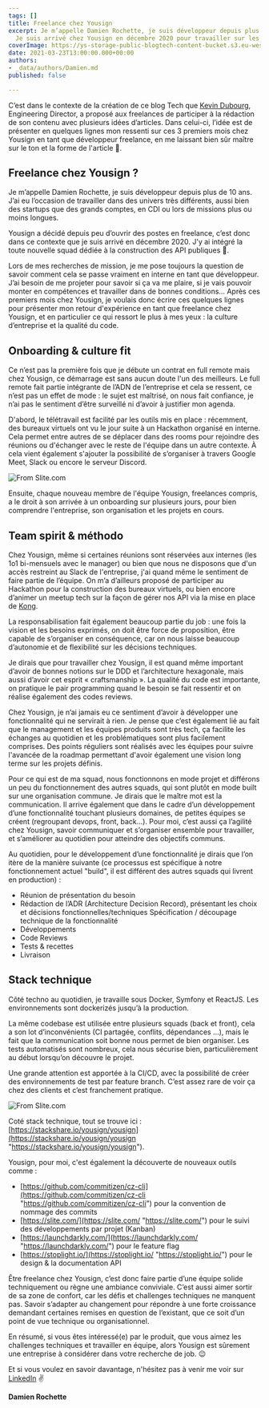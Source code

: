 ```yaml
---
tags: []
title: Freelance chez Yousign
excerpt: Je m’appelle Damien Rochette, je suis développeur depuis plus de 10 ans.
  Je suis arrivé chez Yousign en décembre 2020 pour travailler sur les sujets d'API.
coverImage: https://ys-storage-public-blogtech-content-bucket.s3.eu-west-3.amazonaws.com/04-freelance@2x.png
date: 2021-03-23T13:00:00.000+00:00
authors:
- _data/authors/Damien.md
published: false

---
```

C’est dans le contexte de la création de ce blog Tech que [Kevin Dubourg](https://www.linkedin.com/in/kevin-dubourg-586351146/), Engineering Director, a proposé aux freelances de participer à la rédaction de son contenu avec plusieurs idées d’articles. Dans celui-ci, l’idée est de présenter en quelques lignes mon ressenti sur ces 3 premiers mois chez Yousign en tant que développeur freelance, en me laissant bien sûr maître sur le ton et la forme de l'article 🙂.

## Freelance chez Yousign ?

Je m’appelle Damien Rochette, je suis développeur depuis plus de 10 ans. J’ai eu l’occasion de travailler dans des univers très différents, aussi bien des startups que des grands comptes, en CDI ou lors de missions plus ou moins longues.

Yousign a décidé depuis peu d’ouvrir des postes en freelance, c’est donc dans ce contexte que je suis arrivé en décembre 2020. J’y ai intégré la toute nouvelle squad dédiée à la construction des API publiques 🚀.

Lors de mes recherches de mission, je me pose toujours la question de savoir comment cela se passe vraiment en interne en tant que développeur. J’ai besoin de me projeter pour savoir si ça va me plaire, si je vais pouvoir monter en compétences et travailler dans de bonnes conditions… Après ces premiers mois chez Yousign, je voulais donc écrire ces quelques lignes pour présenter mon retour d'expérience en tant que freelance chez Yousign, et en particulier ce qui ressort le plus à mes yeux : la culture d’entreprise et la qualité du code.

## Onboarding & culture fit

Ce n’est pas la première fois que je débute un contrat en full remote mais chez Yousign, ce démarrage est sans aucun doute l'un des meilleurs. Le full remote fait partie intégrante de l’ADN de l’entreprise et cela se ressent, ce n’est pas un effet de mode : le sujet est maîtrisé, on nous fait confiance, je n’ai pas le sentiment d’être surveillé ni d’avoir à justifier mon agenda.

D'abord, le télétravail est facilité par les outils mis en place : récemment, des bureaux virtuels ont vu le jour suite à un Hackathon organisé en interne. Cela permet entre autres de se déplacer dans des rooms pour rejoindre des réunions ou d'échanger avec le reste de l'équipe dans un autre contexte. À cela vient également s'ajouter la possibilité de s’organiser à travers Google Meet, Slack ou encore le serveur Discord.

![From Slite.com](https://storage.googleapis.com/slite-api-files-production/files/26201528-cb80-41d0-90aa-53477c5a7c28/WLMdpnLUdljEkVGk1F24Ei9qLocMXvHd72qLXZcFAnxDEerZnJbclnfMcTiAjYSbNHSFRk4YOxRxRxc78n3XDGu49wGI956YXTZO4fMuAeSm5dso6SuQ8jHDHRVOF8JlzhN2lC8u)

Ensuite, chaque nouveau membre de l'équipe Yousign, freelances compris, a le droit à son arrivée à un onboarding sur plusieurs jours, pour bien comprendre l'entreprise, son organisation et les projets en cours.

## Team spirit & méthodo

Chez Yousign, même si certaines réunions sont réservées aux internes (les 1o1 bi-mensuels avec le manager) ou bien que nous ne disposons que d'un accès restreint au Slack de l'entreprise, j'ai quand même le sentiment de faire partie de l’équipe. On m’a d’ailleurs proposé de participer au Hackathon pour la construction des bureaux virtuels, ou bien encore d’animer un meetup tech sur la façon de gérer nos API via la mise en place de [Kong](https://konghq.com/kong/).

La responsabilisation fait également beaucoup partie du job : une fois la vision et les besoins exprimés, on doit être force de proposition, être capable de s’organiser en conséquence, car on nous laisse beaucoup d’autonomie et de flexibilité sur les décisions techniques.

Je dirais que pour travailler chez Yousign, il est quand même important d’avoir de bonnes notions sur le DDD et l’architecture hexagonale, mais aussi d’avoir cet esprit « craftsmanship ». La qualité du code est importante, on pratique le pair programming quand le besoin se fait ressentir et on réalise également des codes reviews.

Chez Yousign, je n’ai jamais eu ce sentiment d’avoir à développer une fonctionnalité qui ne servirait à rien. Je pense que c’est également lié au fait que le management et les équipes produits sont très tech, ça facilite les échanges au quotidien et les problématiques sont plus facilement comprises. Des points réguliers sont réalisés avec les équipes pour suivre l'avancée de la roadmap permettant d'avoir également une vision long terme sur les projets définis.

Pour ce qui est de ma squad, nous fonctionnons en mode projet et différons un peu du fonctionnement des autres squads, qui sont plutôt en mode built sur une organisation commune. Je dirais que le maître mot est la communication. Il arrive également que dans le cadre d’un développement d’une fonctionnalité touchant plusieurs domaines, de petites équipes se créent (regroupant devops, front, back...). Pour moi, c’est aussi ça l’agilité chez Yousign, savoir communiquer et s’organiser ensemble pour travailler, et s’améliorer au quotidien pour atteindre des objectifs communs.

Au quotidien, pour le développement d’une fonctionnalité je dirais que l’on itère de la manière suivante (ce processus est spécifique à notre fonctionnement actuel "build", il est différent des autres squads qui livrent en production) :

* Réunion de présentation du besoin
* Rédaction de l’ADR (Architecture Decision Record), présentant les choix et décisions fonctionnelles/techniques Spécification / découpage technique de la fonctionnalité
* Développements
* Code Reviews
* Tests & recettes
* Livraison

## Stack technique

Côté techno au quotidien, je travaille sous Docker, Symfony et ReactJS. Les environnements sont dockerizés jusqu’à la production.

La même codebase est utilisée entre plusieurs squads (back et front), cela a son lot d’inconvénients (CI partagée, conflits, dépendances ...), mais le fait que la communication soit bonne nous permet de bien organiser. Les tests automatisés sont nombreux, cela nous sécurise bien, particulièrement au début lorsqu’on découvre le projet.

Une grande attention est apportée à la CI/CD, avec la possibilité de créer des environnements de test par feature branch. C’est assez rare de voir ça chez des clients et c’est franchement pratique.

![From Slite.com](https://storage.googleapis.com/slite-api-files-production/files/880cdb9b-ad7f-4d5d-99bb-d9344208f0a4/3TOBsjRw6QkW_EJQCixtHYL2ye9N-9vYGLOFAFeYJ29UHpsB8xmg9rzgzmtrNJjU3IgAqy3HfyOEEiiQwSRXcP41HRkcmkqlAanWldIlo0ws9tidph8sCdIkSwCTiRhBfNY2KG5Z)

Coté stack technique, tout se trouve ici : [https://stackshare.io/yousign/yousign](https://stackshare.io/yousign/yousign "https://stackshare.io/yousign/yousign").

Yousign, pour moi, c'est également la découverte de nouveaux outils comme :

* [https://github.com/commitizen/cz-cli](https://github.com/commitizen/cz-cli "https://github.com/commitizen/cz-cli") pour la convention de nommage des commits
* [https://slite.com/](https://slite.com/ "https://slite.com/") pour le suivi des développements par projet (Kanban)
* [https://launchdarkly.com/](https://launchdarkly.com/ "https://launchdarkly.com/") pour le feature flag
* [https://stoplight.io/](https://stoplight.io/ "https://stoplight.io/") pour le design & la documentation API

Être freelance chez Yousign, c’est donc faire partie d’une équipe solide techniquement ou règne une ambiance conviviale. C’est aussi aimer sortir de sa zone de confort, car les défis et challenges techniques ne manquent pas. Savoir s’adapter au changement pour répondre à une forte croissance demandant certaines remises en question de l’existant, que ce soit d’un point de vue technique ou organisationnel.

En résumé, si vous êtes intéressé(e) par le produit, que vous aimez les challenges techniques et travailler en équipe, alors Yousign est sûrement une entreprise à considérer dans votre recherche de job. 😉

Et si vous voulez en savoir davantage, n'hésitez pas à venir me voir sur [LinkedIn](https://www.linkedin.com/in/damienrochette/) ✌️

**Damien Rochette**